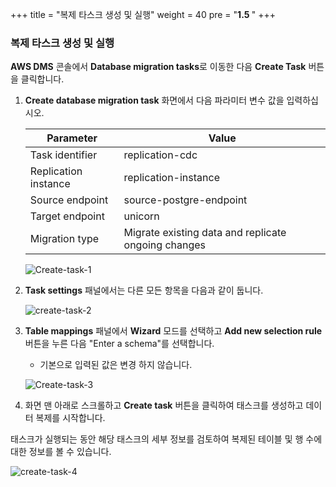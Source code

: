 +++
title = "복제 타스크 생성 및 실행"
weight = 40
pre = "<b>1.5 </b>"
+++

### 복제 타스크 생성 및 실행

**AWS DMS** 콘솔에서 **Database migration tasks**로 이동한 다음 **Create Task** 버튼을 클릭합니다.

1. **Create database migration task** 화면에서 다음 파라미터 변수 값을 입력하십시오.

    | Parameter              | Value                                               |
    | ---------------------- | --------------------------------------------------- |
    | Task identifier        | replication-cdc                                     |
    | Replication instance   | replication-instance                                |
    | Source endpoint        | source-postgre-endpoint                                     |
    | Target endpoint        | unicorn                                     |
    | Migration type         | Migrate existing data and replicate ongoing changes |

    ![Create-task-1](/db-mig/Create-task-1.png)

2. **Task settings** 패널에서는 다른 모든 항목을 다음과 같이 둡니다.

    ![create-task-2](/db-mig/java-create-task-2.png)

3. **Table mappings** 패널에서 **Wizard** 모드를 선택하고 **Add new selection rule** 버튼을 누른 다음 "Enter a schema"를 선택합니다.
    - 기본으로 입력된 값은 변경 하지 않습니다.

    ![Create-task-3](/db-mig/Create-task-3.png)

4. 화면 맨 아래로 스크롤하고 **Create task** 버튼을 클릭하여 태스크를 생성하고 데이터 복제를 시작합니다.

태스크가 실행되는 동안 해당 태스크의 세부 정보를 검토하여 복제된 테이블 및 행 수에 대한 정보를 볼 수 있습니다.

![create-task-4](/db-mig/Create-task-5.png)
